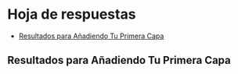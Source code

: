 # Hoja de respuestas

* [Resultados para Añadiendo Tu Primera Capa](#resultados-para-añadiendo-tu-primera-capa)

## Resultados para Añadiendo Tu Primera Capa
